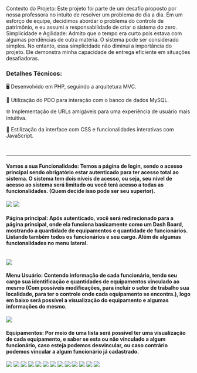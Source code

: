<span>Contexto do Projeto: Este projeto foi parte de um desafio proposto por nossa professora no intuito de resolver um problema do dia a dia. Em um esforço de equipe, decidimos abordar o problema do controle de patrimônio, e eu assumi a responsabilidade de criar o sistema do zero.
Simplicidade e Agilidade: Admito que o tempo era curto pois estava com algumas pendências de outra matéria. O sistema pode ser considerado simples. No entanto, essa simplicidade não diminui a importância do projeto. Ele demonstra minha capacidade de entrega eficiente em situações desafiadoras.</span>
<h3>Detalhes Técnicos:</h3>
<p>🖥️ Desenvolvido em PHP, seguindo a arquitetura MVC.</p>
<p>💽 Utilização do PDO para interação com o banco de dados MySQL.</p>
<p>🌐 Implementação de URLs amigáveis para uma experiência de usuário mais intuitiva.</p>
<p>🎨 Estilização da interface com CSS e funcionalidades interativas com JavaScript.</p>
<br>
<hr>
<h4>Vamos a sua Funcionalidade: Temos a página de login, sendo o acesso principal sendo obrigatório estar autenticado para ter acesso total ao sistema.
O sistema tem dois níveis de acesso, ou seja, seu nível de acesso ao sistema será limitado ou você terá acesso a todas as funcionalidades. (Quem decide isso pode ser seu superior).
</h4>
<img src="https://media.licdn.com/dms/image/D4D22AQEE0kiOTv8wvA/feedshare-shrink_2048_1536/0/1699615599184?e=1712188800&v=beta&t=LBiIsAdxKene4XbU184P8YwVam7sRzBD2caOZrxjmko"/>
<img src="https://media.licdn.com/dms/image/D4D22AQEnoxFFece8qQ/feedshare-shrink_2048_1536/0/1699615599376?e=1712188800&v=beta&t=SjSMOthRRYAy6GdDIC_tEMtElT3l5q-WeNFQJ7vAAY0"/>
<br>
<h4>Página principal: Após autenticado, você será redirecionado para a página principal, onde ela funciona basicamente como um Dash Board, mostrando a quantidade de equipamentos e quantidade de funcionários. Listando também todos os funcionários e seu cargo. Além de algumas funcionalidades no menu lateral. </h4>
<br>
<img src="https://media.licdn.com/dms/image/D4D22AQEuXCiSWR76lw/feedshare-shrink_2048_1536/0/1699615602372?e=1712188800&v=beta&t=rbDKJW823PR-fYsSM0lwyJRfytvpU6IuAQgmqH7Tqbk"/>
<br>
<h4>Menu Usuário: Contendo informação de cada funcionário, tendo seu cargo sua identificação e quantidades de equipamentos vinculado ao mesmo (Com possíveis modificações, para incluir o setor de trabalho sua localidade, para ter o controle onde cada equipamento se encontra.), logo em baixo será possível a visualização do equipamento e algumas informações do mesmo.</h4>
<img src="https://media.licdn.com/dms/image/D4D22AQHXqerHHz9ebQ/feedshare-shrink_2048_1536/0/1699615602348?e=1712188800&v=beta&t=udn0vs1Ox76cgYhFN_dGAmCe3aNlxZfR2b7x3noaCfY"/>
<br>
<h4>Equipamentos: Por meio de uma lista será possível ter uma visualização de cada equipamento, e saber se esta ou não vinculado a algum funcionário, caso esteja podemos desvincular, ou caso contrário podemos vincular a algum funcionário já cadastrado.</h4>
<img src="https://media.licdn.com/dms/image/D4D22AQHt9-qn1XvLxA/feedshare-shrink_2048_1536/0/1699615602400?e=1712188800&v=beta&t=AqnOYNy_PE546omnew0Zql6geGVAVdN1pARm1nMYOS8"/>
<img src="https://media.licdn.com/dms/image/D4D22AQEy-W6Knrcsdg/feedshare-shrink_2048_1536/0/1699615603035?e=1712188800&v=beta&t=jsA03XMg7vte3FKQlKmAau7PLrUkAFSXT-ldCsZO9kA"/>
<img src="https://media.licdn.com/dms/image/D4D22AQEcvGPGsQyV_w/feedshare-shrink_2048_1536/0/1699615601618?e=1712188800&v=beta&t=gjcHrX_bnuqvOTr1llKTvQaN83-FQgx15-JcKge8o7E"/>
<img src="https://media.licdn.com/dms/image/D4D22AQG6x8FYji9xIQ/feedshare-shrink_2048_1536/0/1699615602436?e=1712188800&v=beta&t=2uOqLR6hP36rzON9Y98APVatPSQJjOt3_AogepU36zU"/>
<img src="https://media.licdn.com/dms/image/D4D22AQG62wfTwmW4rw/feedshare-shrink_2048_1536/0/1699615603035?e=1712188800&v=beta&t=vKmHD9p9mpg-t1BB5v2RcY2DZgVj9Tr6ziVMFV1PCy8"/>
<img src="https://media.licdn.com/dms/image/D4D22AQHuFKqd3-B8sA/feedshare-shrink_2048_1536/0/1699615603068?e=1712188800&v=beta&t=fq22Jtds7aOK8Ak14jQykEKdpU9tyofMaRL2vF3XdXY"/>
<img src="https://media.licdn.com/dms/image/D4D22AQEwSK4teU7fNA/feedshare-shrink_2048_1536/0/1699615603678?e=1712188800&v=beta&t=qLPk8VNYtsY6vKHc2xj3RGsx275qqpRhvmogaAv9aro"/>
<img src="https://media.licdn.com/dms/image/D4D22AQFoa7vvLgXk4A/feedshare-shrink_2048_1536/0/1699615603680?e=1712188800&v=beta&t=JEekTe9UtghnXuxKBVBTaxDhPZe329CsJjCG-_pPvgU"/>
<img src="https://media.licdn.com/dms/image/D4D22AQGqe6VRXU1iNA/feedshare-shrink_2048_1536/0/1699615603585?e=1712188800&v=beta&t=9-tuyTry1tIrJdWSr9W20Hpz-vq_jb15xQ3iwVCtHTE"/>
<img src="https://media.licdn.com/dms/image/D4D22AQHUcor9-Tn3rQ/feedshare-shrink_2048_1536/0/1699615603593?e=1712188800&v=beta&t=tR92YwBFhreWeavMb8y2nDMxoa7mtZTeZeIa-vGin2Q"/>
<img src="https://media.licdn.com/dms/image/D4D22AQEuGNYPqCP2Gg/feedshare-shrink_2048_1536/0/1699615603661?e=1712188800&v=beta&t=G18_tDgDucqudmPEFRq8TUlJz01QfVQtOnJuhgov4_c"/>
<img src="https://media.licdn.com/dms/image/D4D22AQFw48ytn8muwg/feedshare-shrink_2048_1536/0/1699615602793?e=1712188800&v=beta&t=K7rw18KrXzufObz416nhPhBVlS9Uudlkusqx9NUwMdU"/>
<img src="https://media.licdn.com/dms/image/D4D22AQE2KhL1sP6hIg/feedshare-shrink_2048_1536/0/1699615603611?e=1712188800&v=beta&t=-Wr1PZGeXe-MRyVELGvf4NibJlKlu-6EG2IvJ3pevs8"/>
